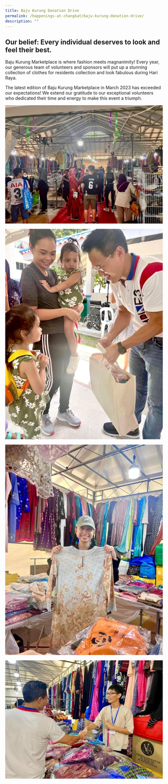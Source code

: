 ```yaml
---
title: Baju Kurung Donation Drive
permalink: /happenings-at-changkat/baju-kurung-donation-drive/
description: ""
---
```

## Our belief: Every individual deserves to look and feel their best. ##

Baju Kurung Marketplace is where fashion meets magnanimity! Every year, our generous team of volunteers and sponsors will put up a stunning collection of clothes for residents collection and look fabulous during Hari Raya. 

The latest edition of Baju Kurung Marketplace in March 2023 has exceeded our expectations! We extend our gratitude to our exceptional volunteers who dedicated their time and energy to make this event a triumph. 

![](/images/img-3684.JPG)

![](/images/img-3682.JPG)

![](/images/img-3681.JPG)

![](/images/img-3683.JPG)